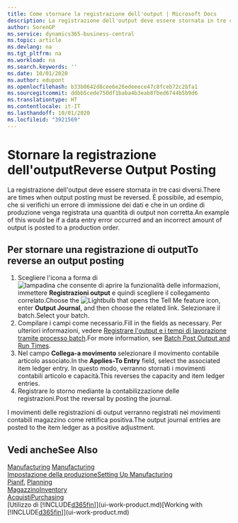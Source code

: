 ```yaml
---
title: Come stornare la registrazione dell'output | Microsoft Docs
description: La registrazione dell'output deve essere stornata in tre casi diversi. È possibile, ad esempio, che si verifichi un errore di immissione dei dati e che in un ordine di produzione venga registrata una quantità di output non corretta.
author: SorenGP
ms.service: dynamics365-business-central
ms.topic: article
ms.devlang: na
ms.tgt_pltfrm: na
ms.workload: na
ms.search.keywords: ''
ms.date: 10/01/2020
ms.author: edupont
ms.openlocfilehash: b33b0642d8cee6e26edeeece47c8fceb72c2bfa1
ms.sourcegitcommit: ddbb5cede750df1baba4b3eab8fbed6744b5b9d6
ms.translationtype: HT
ms.contentlocale: it-IT
ms.lasthandoff: 10/01/2020
ms.locfileid: "3921569"
---
```

# <a name="reverse-output-posting"></a><span data-ttu-id="9a557-104">Stornare la registrazione dell'output</span><span class="sxs-lookup"><span data-stu-id="9a557-104">Reverse Output Posting</span></span>
<span data-ttu-id="9a557-105">La registrazione dell'output deve essere stornata in tre casi diversi.</span><span class="sxs-lookup"><span data-stu-id="9a557-105">There are times when output posting must be reversed.</span></span> <span data-ttu-id="9a557-106">È possibile, ad esempio, che si verifichi un errore di immissione dei dati e che in un ordine di produzione venga registrata una quantità di output non corretta.</span><span class="sxs-lookup"><span data-stu-id="9a557-106">An example of this would be if a data entry error occurred and an incorrect amount of output is posted to a production order.</span></span>  

## <a name="to-reverse-an-output-posting"></a><span data-ttu-id="9a557-107">Per stornare una registrazione di output</span><span class="sxs-lookup"><span data-stu-id="9a557-107">To reverse an output posting</span></span>  
1.  <span data-ttu-id="9a557-108">Scegliere l'icona a forma di ![lampadina che consente di aprire la funzionalità delle informazioni](media/ui-search/search_small.png "Informazioni sull'operazione che si desidera eseguire"), immettere **Registrazioni output** e quindi scegliere il collegamento correlato.</span><span class="sxs-lookup"><span data-stu-id="9a557-108">Choose the ![Lightbulb that opens the Tell Me feature](media/ui-search/search_small.png "Tell me what you want to do") icon, enter **Output Journal**, and then choose the related link.</span></span> <span data-ttu-id="9a557-109">Selezionare il batch.</span><span class="sxs-lookup"><span data-stu-id="9a557-109">Select your batch.</span></span>  
2. <span data-ttu-id="9a557-110">Compilare i campi come necessario.</span><span class="sxs-lookup"><span data-stu-id="9a557-110">Fill in the fields as necessary.</span></span> <span data-ttu-id="9a557-111">Per ulteriori informazioni, vedere [Registrare l'output e i tempi di lavorazione tramite processo batch](production-how-to-post-output-quantity.md).</span><span class="sxs-lookup"><span data-stu-id="9a557-111">For more information, see [Batch Post Output and Run Times](production-how-to-post-output-quantity.md).</span></span>
3.  <span data-ttu-id="9a557-112">Nel campo **Collega-a movimento** selezionare il movimento contabile articolo associato.</span><span class="sxs-lookup"><span data-stu-id="9a557-112">In the **Applies-To Entry** field, select the associated item ledger entry.</span></span> <span data-ttu-id="9a557-113">In questo modo, verranno stornati i movimenti contabili articolo e capacità.</span><span class="sxs-lookup"><span data-stu-id="9a557-113">This reverses the capacity and item ledger entries.</span></span>  
4. <span data-ttu-id="9a557-114">Registrare lo storno mediante la contabilizzazione delle registrazioni.</span><span class="sxs-lookup"><span data-stu-id="9a557-114">Post the reversal by posting the journal.</span></span>  

<span data-ttu-id="9a557-115">I movimenti delle registrazioni di output verranno registrati nei movimenti contabili magazzino come rettifica positiva.</span><span class="sxs-lookup"><span data-stu-id="9a557-115">The output journal entries are posted to the item ledger as a positive adjustment.</span></span>  

## <a name="see-also"></a><span data-ttu-id="9a557-116">Vedi anche</span><span class="sxs-lookup"><span data-stu-id="9a557-116">See Also</span></span>  
 <span data-ttu-id="9a557-117">[Manufacturing](production-manage-manufacturing.md)  </span><span class="sxs-lookup"><span data-stu-id="9a557-117">[Manufacturing](production-manage-manufacturing.md)  </span></span>  
 [<span data-ttu-id="9a557-118">Impostazione della produzione</span><span class="sxs-lookup"><span data-stu-id="9a557-118">Setting Up Manufacturing</span></span>](production-configure-production-processes.md)  
 <span data-ttu-id="9a557-119">[Pianif.](production-planning.md)    </span><span class="sxs-lookup"><span data-stu-id="9a557-119">[Planning](production-planning.md)    </span></span>  
 [<span data-ttu-id="9a557-120">Magazzino</span><span class="sxs-lookup"><span data-stu-id="9a557-120">Inventory</span></span>](inventory-manage-inventory.md)  
 [<span data-ttu-id="9a557-121">Acquisti</span><span class="sxs-lookup"><span data-stu-id="9a557-121">Purchasing</span></span>](purchasing-manage-purchasing.md)  
 <span data-ttu-id="9a557-122">[Utilizzo di [!INCLUDE[d365fin](includes/d365fin_md.md)]](ui-work-product.md)</span><span class="sxs-lookup"><span data-stu-id="9a557-122">[Working with [!INCLUDE[d365fin](includes/d365fin_md.md)]](ui-work-product.md)</span></span>  
